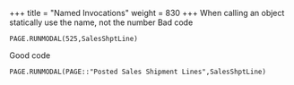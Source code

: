 +++
title = "Named Invocations"
weight = 830
+++
When calling an object statically use the name, not the number
Bad code

    PAGE.RUNMODAL(525,SalesShptLine)  
      
    

Good code

    PAGE.RUNMODAL(PAGE::"Posted Sales Shipment Lines",SalesShptLine)
